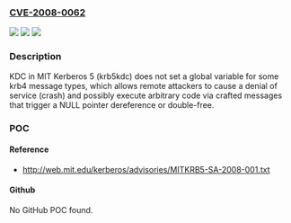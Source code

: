 ### [CVE-2008-0062](https://cve.mitre.org/cgi-bin/cvename.cgi?name=CVE-2008-0062)
![](https://img.shields.io/static/v1?label=Product&message=n%2Fa&color=blue)
![](https://img.shields.io/static/v1?label=Version&message=n%2Fa&color=blue)
![](https://img.shields.io/static/v1?label=Vulnerability&message=n%2Fa&color=brighgreen)

### Description

KDC in MIT Kerberos 5 (krb5kdc) does not set a global variable for some krb4 message types, which allows remote attackers to cause a denial of service (crash) and possibly execute arbitrary code via crafted messages that trigger a NULL pointer dereference or double-free.

### POC

#### Reference
- http://web.mit.edu/kerberos/advisories/MITKRB5-SA-2008-001.txt

#### Github
No GitHub POC found.

